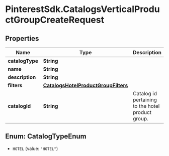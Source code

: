 # PinterestSdk.CatalogsVerticalProductGroupCreateRequest

## Properties

Name | Type | Description | Notes
------------ | ------------- | ------------- | -------------
**catalogType** | **String** |  | 
**name** | **String** |  | 
**description** | **String** |  | [optional] 
**filters** | [**CatalogsHotelProductGroupFilters**](CatalogsHotelProductGroupFilters.md) |  | 
**catalogId** | **String** | Catalog id pertaining to the hotel product group. | 



## Enum: CatalogTypeEnum


* `HOTEL` (value: `"HOTEL"`)




